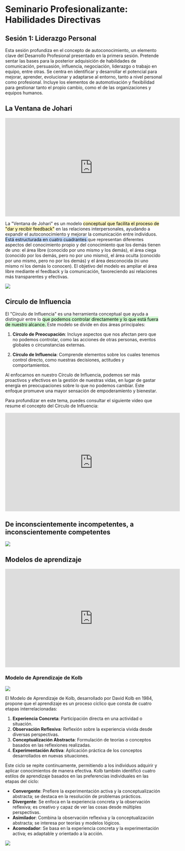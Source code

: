 # Seminario Profesionalizante: Habilidades Directivas

## Sesión 1: Liderazgo Personal

Esta sesión profundiza en el concepto de autoconocimiento, un elemento clave del 
Desarrollo Profesional presentado en la primera sesión. Pretende sentar las bases para la posterior adquisición de habilidades de comunicación, persuasión, influencia, negociación, liderazgo o trabajo en equipo, entre otras. Se centra en identificar y desarrollar el potencial para mejorar, aprender, evolucionar y adaptarse al entorno, tanto a nivel personal como profesional. Incluye los elementos de automotivación y flexibilidad para gestionar tanto el propio cambio, como el de las organizaciones y equipos humanos. 

## La Ventana de Johari

<iframe width="560" height="315" src="https://www.youtube.com/embed/lEZx5hIXSS4?si=y2EY3HV7PQbCmor0" title="YouTube video player" frameborder="0" allow="accelerometer; autoplay; clipboard-write; encrypted-media; gyroscope; picture-in-picture; web-share" referrerpolicy="strict-origin-when-cross-origin" allowfullscreen></iframe>


La "Ventana de Johari" es un modelo <mark style="background: #FFF3A3A6;">conceptual que facilita el proceso de "dar y recibir feedback"</mark> en las relaciones interpersonales, ayudando a expandir el autoconocimiento y mejorar la comunicación entre individuos. <mark style="background: #ADCCFFA6;">Está estructurada en cuatro cuadrantes </mark>que representan diferentes aspectos del conocimiento propio y del conocimiento que los demás tienen de uno: el área libre (conocido por uno mismo y los demás), el área ciega (conocido por los demás, pero no por uno mismo), el área oculta (conocido por uno mismo, pero no por los demás) y el área desconocida (ni uno mismo ni los demás lo conocen). El objetivo del modelo es ampliar el área libre mediante el feedback y la comunicación, favoreciendo así relaciones más transparentes y efectivas.

![](../../../images/ventana_johari.png)

## Circulo de Influencia

El "Círculo de Influencia" es una herramienta conceptual que ayuda a distinguir entre lo <mark style="background: #BBFABBA6;">que podemos controlar directamente y lo que está fuera de nuestro alcance. </mark>Este modelo se divide en dos áreas principales:

1. **Círculo de Preocupación**: Incluye aspectos que nos afectan pero que no podemos controlar, como las acciones de otras personas, eventos globales o circunstancias externas.

2. **Círculo de Influencia**: Comprende elementos sobre los cuales tenemos control directo, como nuestras decisiones, actitudes y comportamientos.

Al enfocarnos en nuestro Círculo de Influencia, podemos ser más proactivos y efectivos en la gestión de nuestras vidas, en lugar de gastar energía en preocupaciones sobre lo que no podemos cambiar. Este enfoque promueve una mayor sensación de empoderamiento y bienestar.

Para profundizar en este tema, puedes consultar el siguiente video que resume el concepto del Círculo de Influencia:

<iframe width="560" height="315" src="https://www.youtube.com/embed/2WNkxWqtINk?si=o-uQgKZ7y1x8JgGo" title="YouTube video player" frameborder="0" allow="accelerometer; autoplay; clipboard-write; encrypted-media; gyroscope; picture-in-picture; web-share" referrerpolicy="strict-origin-when-cross-origin" allowfullscreen></iframe>


## De inconscientemente incompetentes, a inconscientemente competentes

![](../../../images/ejemplo_ventana_johari.png)

## Modelos de aprendizaje

<iframe width="560" height="315" src="https://www.youtube.com/embed/g6UO95hj3Rg?si=zgnbvKmixR4W_9Jb" title="YouTube video player" frameborder="0" allow="accelerometer; autoplay; clipboard-write; encrypted-media; gyroscope; picture-in-picture; web-share" referrerpolicy="strict-origin-when-cross-origin" allowfullscreen></iframe>

### Modelo de Aprendizaje de Kolb

![](../../../images/modelo_aprendisaje_david_kolb.png)

El Modelo de Aprendizaje de Kolb, desarrollado por David Kolb en 1984, propone que el aprendizaje es un proceso cíclico que consta de cuatro etapas interrelacionadas:

1. **Experiencia Concreta**: Participación directa en una actividad o situación.
2. **Observación Reflexiva**: Reflexión sobre la experiencia vivida desde diversas perspectivas.
3. **Conceptualización Abstracta**: Formulación de teorías o conceptos basados en las reflexiones realizadas.
4. **Experimentación Activa**: Aplicación práctica de los conceptos desarrollados en nuevas situaciones.

Este ciclo se repite continuamente, permitiendo a los individuos adquirir y aplicar conocimientos de manera efectiva. Kolb también identificó cuatro estilos de aprendizaje basados en las preferencias individuales en las etapas del ciclo:

- **Convergente**: Prefiere la experimentación activa y la conceptualización abstracta; se destaca en la resolución de problemas prácticos.
- **Divergente**: Se enfoca en la experiencia concreta y la observación reflexiva; es creativo y capaz de ver las cosas desde múltiples perspectivas.
- **Asimilador**: Combina la observación reflexiva y la conceptualización abstracta; se interesa por teorías y modelos lógicos.
- **Acomodador**: Se basa en la experiencia concreta y la experimentación activa; es adaptable y orientado a la acción.

![](../../../images/kolb_estilos_aprendisaje.png)